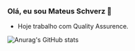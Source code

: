 ### Olá, eu sou Mateus Schverz 👋

- Hoje trabalho com Quality Assurence.

![Anurag's GitHub stats](https://github-readme-stats.vercel.app/api?username=matefs&theme=dark&show_icons=true)

<!--
**matefs/matefs** is a ✨ _special_ ✨ repository because its `README.md` (this file) appears on your GitHub profile.

Here are some ideas to get you started:

- 🔭 I’m currently working on ...
- 🌱 I’m currently learning ...
- 👯 I’m looking to collaborate on ...
- 🤔 I’m looking for help with ...
- 💬 Ask me about ...
- 📫 How to reach me: ...
- 😄 Pronouns: ...
- ⚡ Fun fact: ...
-->
